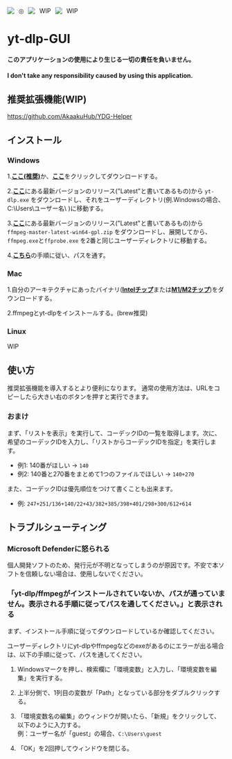 <div style="display: flex; gap: 10px">
<img src="https://shields.io/badge/Windows--9cf?logo=Windows&style=social"> ◎
<img src="https://shields.io/badge/macOS--9cf?logo=Apple&style=social">WIP
<img src="https://shields.io/badge/Linux--9cf?logo=Linux&style=social">WIP
</div>

# yt-dlp-GUI

#### このアプリケーションの使用により生じる一切の責任を負いません。

#### I don't take any responsibility caused by using this application.

## 推奨拡張機能(WIP)

https://github.com/AkaakuHub/YDG-Helper

## インストール

### Windows

1.[**ここ(推奨)**](https://github.com/AkaakuHub/yt-dlp-GUI-2/releases/latest/download/yt-dlp-GUI_1.0.0_x64_ja-JP.msi)か、[**ここ**](https://github.com/AkaakuHub/yt-dlp-GUI-2/releases/latest/download/yt-dlp-GUI_1.0.0_x64-setup.exe)をクリックしてダウンロードする。

2.[**ここ**](https://github.com/yt-dlp/yt-dlp/releases)にある最新バージョンのリリース("Latest"と書いてあるもの)から
`yt-dlp.exe`
をダウンロードし、それをユーザーディレクトリ(例.Windowsの場合、C:\\Users\\ユーザー名\\
)に移動する。<br/>

3.[**ここ**](https://github.com/yt-dlp/FFmpeg-Builds/releases/)にある最新バージョンのリリース("Latest"と書いてあるもの)から
`ffmpeg-master-latest-win64-gpl.zip`
をダウンロードし、展開してから、
`ffmpeg.exe`と`ffprobe.exe`
を2番と同じユーザーディレクトリに移動する。<br/>

4.[**こちら**](#トラブルシューティング)の手順に従い、パスを通す。

### Mac

1.自分のアーキテクチャにあったバイナリ([**Intelチップ**](https://github.com/AkaakuHub/yt-dlp-GUI-2/releases/latest/download/yt-dlp-GUI_x64.app.tar.gz)または[**M1/M2チップ**](https://github.com/AkaakuHub/yt-dlp-GUI-2/releases/latest/download/yt-dlp-GUI_1.0.1_aarch64.dmg))をダウンロードする。

2.ffmpegとyt-dlpをインストールする。(brew推奨)

### Linux

WIP

## 使い方

推奨拡張機能を導入するとより便利になります。
通常の使用方法は、URLをコピーしたら大きい右のボタンを押すと実行できます。<br>

### おまけ

まず、「リストを表示」を実行して、コーデックIDの一覧を取得します。次に、希望のコーデックIDを入力し、「リストからコーデックIDを指定」を実行します。

- 例1: 140番がほしい → `140`
- 例2: 140番と270番をまとめて1つのファイルでほしい → `140+270`

また、コーデックIDは優先順位をつけて書くことも出来ます。

- 例: `247+251/136+140/22+43/382+385/398+401/298+300/612+614`

## トラブルシューティング

### Microsoft Defenderに怒られる

個人開発ソフトのため、発行元が不明となってしまうのが原因です。不安で本ソフトを信頼しない場合は、使用しないでください。

### 「yt-dlp/ffmpegがインストールされていないか、パスが通っていません。表示される手順に従ってパスを通してください。」と表示される

まず、インストール手順に従ってダウンロードしているか確認してください。

ユーザーディレクトリにyt-dlpやffmpegなどのexeがあるのにエラーが出る場合は、以下の手順に従って、パスを通してください。

1. Windowsマークを押し、検索欄に「環境変数」と入力し、「環境変数を編集」を実行する。

2. 上半分側で、1列目の変数が「Path」となっている部分をダブルクリックする。

3. 「環境変数名の編集」のウィンドウが開いたら、「新規」をクリックして、以下のように入力する。<br/>例：ユーザー名が「guest」の場合、`C:\Users\guest`

4. 「OK」を2回押してウィンドウを閉じる。

